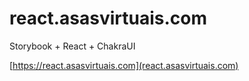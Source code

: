 
# react.asasvirtuais.com

Storybook + React + ChakraUI

[https://react.asasvirtuais.com](react.asasvirtuais.com)

